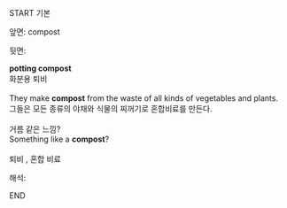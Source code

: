 START
기본

앞면:
compost


뒷면:
<div><b>potting compost</b> </div><div>화분용 퇴비</div><div><br></div><div><div>They make <strong>compost</strong> from the waste of all kinds of vegetables and plants. </div><div><div>그들은 모든 종류의 야채와 식물의 찌꺼기로 혼합비료를 만든다.</div></div></div><div><br></div><div><div><div>거름 같은 느낌?</div></div><div><div>Something like a <strong>compost</strong>?</div></div></div><div><br></div><div>퇴비 , 혼합 비료</div>


해석:

END